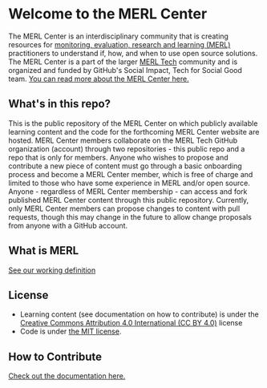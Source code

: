 # Welcome to the MERL Center
The MERL Center is an interdisciplinary community that is creating resources for [monitoring, evaluation, research and learning (MERL)](https://github.com/MERLTech/MERL-Center-public/blob/main/MERLdefinition.md) practitioners to understand if, how, and when to use open source solutions. The MERL Center is a part of the larger [MERL Tech](https://merltech.org) community and is organized and funded by GitHub's Social Impact, Tech for Social Good team. [You can read more about the MERL Center here.](https://socialimpact.github.com/insights/collaboration-power-merl-center/)

## What's in this repo?
This is the public repository of the MERL Center on which publicly available learning content and the code for the forthcoming MERL Center website are hosted. MERL Center members collaborate on the MERL Tech GitHub organization (account) through two repositories - this public repo and a repo that is only for members. Anyone who wishes to propose and contribute a new piece of content must go through a basic onboarding process and become a MERL Center member, which is free of charge and limited to those who have some experience in MERL and/or open source. Anyone - regardless of MERL Center membership - can access and fork published MERL Center content through this public repository. Currently, only MERL Center members can propose changes to content with pull requests, though this may change in the future to allow change proposals from anyone with a GitHub account.

## What is MERL
[See our working definition](MERLdefinition.md)

## License
- Learning content (see documentation on how to contribute) is under the [Creative Commons Attribution 4.0 International (CC BY 4.0)](https://creativecommons.org/licenses/by/4.0/) license
- Code is under [the MIT license](LICENSE).

## How to Contribute
[Check out the documentation here.](https://github.com/MERLTech/MERL-Center-public/tree/main/How-to-Contribute)
